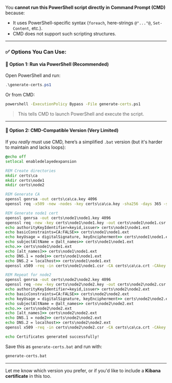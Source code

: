 You **cannot run this PowerShell script directly in Command Prompt (CMD)** because:

* It uses PowerShell-specific syntax (`foreach`, here-strings `@"..."@`, `Set-Content`, etc.).
* CMD does not support such scripting structures.

---

### ✅ Options You Can Use:

#### 🔹 Option 1: **Run via PowerShell (Recommended)**

Open PowerShell and run:

```powershell
.\generate-certs.ps1
```

Or from CMD:

```cmd
powershell -ExecutionPolicy Bypass -File generate-certs.ps1
```

> This tells CMD to launch PowerShell and execute the script.

---

#### 🔹 Option 2: **CMD-Compatible Version (Very Limited)**

If you *really* must use CMD, here’s a simplified `.bat` version (but it's harder to maintain and lacks loops):

```bat
@echo off
setlocal enabledelayedexpansion

REM Create directories
mkdir certs\ca
mkdir certs\node1
mkdir certs\node2

REM Generate CA
openssl genrsa -out certs\ca\ca.key 4096
openssl req -x509 -new -nodes -key certs\ca\ca.key -sha256 -days 365 -subj "/C=IN/ST=Maharashtra/L=Mumbai/O=Lauki/OU=DevOps/CN=elasticsearch-ca" -out certs\ca\ca.crt

REM Generate node1 cert
openssl genrsa -out certs\node1\node1.key 4096
openssl req -new -key certs\node1\node1.key -out certs\node1\node1.csr -subj "/C=IN/ST=Maharashtra/L=Mumbai/O=Lauki/OU=DevOps/CN=node1"
echo authorityKeyIdentifier=keyid,issuer> certs\node1\node1.ext
echo basicConstraints=CA:FALSE>> certs\node1\node1.ext
echo keyUsage = digitalSignature, keyEncipherment>> certs\node1\node1.ext
echo subjectAltName = @alt_names>> certs\node1\node1.ext
echo.>> certs\node1\node1.ext
echo [alt_names]>> certs\node1\node1.ext
echo DNS.1 = node1>> certs\node1\node1.ext
echo DNS.2 = localhost>> certs\node1\node1.ext
openssl x509 -req -in certs\node1\node1.csr -CA certs\ca\ca.crt -CAkey certs\ca\ca.key -CAcreateserial -out certs\node1\node1.crt -days 365 -sha256 -extfile certs\node1\node1.ext

REM Repeat for node2
openssl genrsa -out certs\node2\node2.key 4096
openssl req -new -key certs\node2\node2.key -out certs\node2\node2.csr -subj "/C=IN/ST=Maharashtra/L=Mumbai/O=Lauki/OU=DevOps/CN=node2"
echo authorityKeyIdentifier=keyid,issuer> certs\node2\node2.ext
echo basicConstraints=CA:FALSE>> certs\node2\node2.ext
echo keyUsage = digitalSignature, keyEncipherment>> certs\node2\node2.ext
echo subjectAltName = @alt_names>> certs\node2\node2.ext
echo.>> certs\node2\node2.ext
echo [alt_names]>> certs\node2\node2.ext
echo DNS.1 = node2>> certs\node2\node2.ext
echo DNS.2 = localhost>> certs\node2\node2.ext
openssl x509 -req -in certs\node2\node2.csr -CA certs\ca\ca.crt -CAkey certs\ca\ca.key -CAcreateserial -out certs\node2\node2.crt -days 365 -sha256 -extfile certs\node2\node2.ext

echo Certificates generated successfully!
```

Save this as `generate-certs.bat` and run with:

```cmd
generate-certs.bat
```

---

Let me know which version you prefer, or if you'd like to include a **Kibana certificate** in this too.
